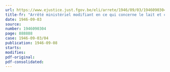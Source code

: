 ```yaml
---
url: https://www.ejustice.just.fgov.be/eli/arrete/1946/09/03/1946090304/justel
title-fr: "Arrêté ministériel modifiant en ce qui concerne le lait et certains produits laitiers, l'arrêté ministériel du 23 mai 1946 portant diminution et réglementation des prix des produits alimentaires, des boissons, des produits manufacturés du tabac et de certains produits agricoles et abrogeant l'arrêté ministériel du 12 août 1946, modifiant en ce qui concerne le lait entier et la crème de lait, l'arrêté ministériel du 23 mai 1946 précité"
date: 1946-09-03
source:
number: 1946090304
page: 888888
case: 1946-09-03/04
publication: 1946-09-08
starts:
modifies:
pdf-original:
pdf-consolidated:
---
```



